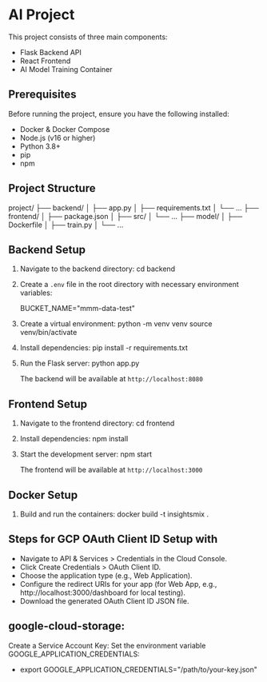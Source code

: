 # AI Project

This project consists of three main components:
- Flask Backend API
- React Frontend
- AI Model Training Container

## Prerequisites

Before running the project, ensure you have the following installed:
- Docker & Docker Compose
- Node.js (v16 or higher)
- Python 3.8+
- pip
- npm

## Project Structure

project/
├── backend/
│   ├── app.py
│   ├── requirements.txt
│   └── ...
├── frontend/
│   ├── package.json
│   ├── src/
│   └── ...
├── model/
│   ├── Dockerfile
│   ├── train.py
│   └── ...

## Backend Setup

1. Navigate to the backend directory:
   cd backend

2. Create a `.env` file in the root directory with necessary environment variables:

   BUCKET_NAME="mmm-data-test"

3. Create a virtual environment:
   python -m venv venv
   source venv/bin/activate


4. Install dependencies:
   pip install -r requirements.txt


5. Run the Flask server:
   python app.py

   The backend will be available at `http://localhost:8080`

## Frontend Setup

1. Navigate to the frontend directory:
   cd frontend


2. Install dependencies:
   npm install


3. Start the development server:
   npm start

   The frontend will be available at `http://localhost:3000`

## Docker Setup

1. Build and run the containers:
   docker build -t insightsmix .


## Steps for GCP OAuth Client ID Setup with 
- Navigate to API & Services > Credentials in the Cloud Console.
- Click Create Credentials > OAuth Client ID.
- Choose the application type (e.g., Web Application).
- Configure the redirect URIs for your app (for Web App, e.g., http://localhost:3000/dashboard for local testing).
- Download the generated OAuth Client ID JSON file.

## google-cloud-storage:
Create a Service Account Key:
Set the environment variable GOOGLE_APPLICATION_CREDENTIALS:
- export GOOGLE_APPLICATION_CREDENTIALS="/path/to/your-key.json"
